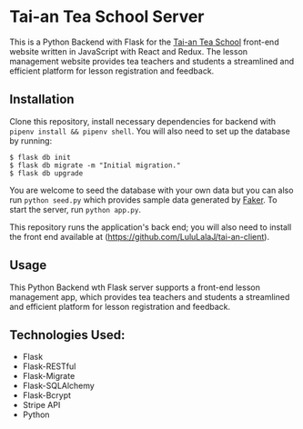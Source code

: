 # Tai-an Tea School Server
This is a Python Backend with Flask for the [Tai-an Tea School](https://github.com/LuluLalaJ/tai-an-client) front-end website written in JavaScript with React and Redux. The lesson management website provides tea teachers and students a streamlined and efficient platform for lesson registration and feedback.

## Installation
Clone this repository, install necessary dependencies for backend with `pipenv install && pipenv shell`. You will also need to set up the database by running:

```console
$ flask db init
$ flask db migrate -m "Initial migration."
$ flask db upgrade
```

You are welcome to seed the database with your own data but you can also run `python seed.py` which provides sample data generated by [Faker](https://faker.readthedocs.io/en/master/). To start the server, run `python app.py`.

This repository runs the application's back end; you will also need to install the front end available at (https://github.com/LuluLalaJ/tai-an-client).

## Usage
This Python Backend wth Flask server supports a front-end lesson management app, which provides tea teachers and students a streamlined and efficient platform for lesson registration and feedback.

## Technologies Used:
* Flask
* Flask-RESTful
* Flask-Migrate
* Flask-SQLAlchemy
* Flask-Bcrypt
* Stripe API
* Python

